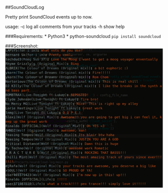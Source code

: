 ##SoundCloudLog

Pretty print SoundCloud events up to now.

usage:
    -c log all comments from your tracks
    -h show help

###Requirements:
    * Python3
    * python-soundcloud `pip install soundcloud`

###Screenshot:
![screen](screen.png?raw=true "Screenshot")

